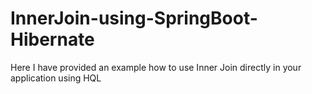 # InnerJoin-using-SpringBoot-Hibernate
Here I have provided an example how to use Inner Join directly in your application using HQL
